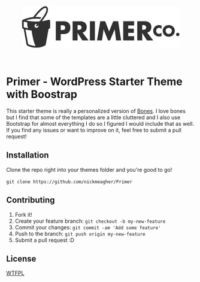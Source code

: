 <p align="center">
  <img src="library/images/primer.png" alt="Primer Co"/>
</p>

<br />

# Primer - WordPress Starter Theme with Boostrap

This starter theme is really a personalized version of [Bones](https://github.com/eddiemachado/bones). I love bones but I find that some of the templates are a little cluttered and I also use Bootstrap for almost everything I do so I figured I would include that as well. If you find any issues or want to improve on it, feel free to submit a pull request!

## Installation

Clone the repo right into your themes folder and you're good to go!

`git clone https://github.com/nickmeagher/Primer`

## Contributing

1. Fork it!
2. Create your feature branch: `git checkout -b my-new-feature`
3. Commit your changes: `git commit -am 'Add some feature'`
4. Push to the branch: `git push origin my-new-feature`
5. Submit a pull request :D

## License

[WTFPL](https://en.wikipedia.org/wiki/WTFPL)